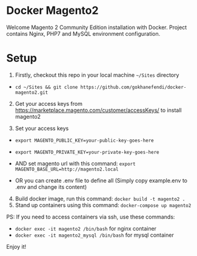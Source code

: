 # Docker Magento2
Welcome Magento 2 Community Edition installation with Docker.
Project contains Nginx, PHP7 and MySQL environment configuration.

# Setup

1) Firstly, checkout this repo in your local machine `~/Sites` directory
  - `cd ~/Sites && git clone https://github.com/gokhanefendi/docker-magento2.git`

2) Get your access keys from https://marketplace.magento.com/customer/accessKeys/ to install magento2

3) Set your access keys
  - `export MAGENTO_PUBLIC_KEY=your-public-key-goes-here`
  - `export MAGENTO_PRIVATE_KEY=your-private-key-goes-here`
  - AND set magento url with this command: `export MAGENTO_BASE_URL=http://magento2.local`

  - OR you can create .env file to define all (Simply copy example.env to .env and change its content)

4) Build docker image, run this command: `docker build -t magento2 .`
5) Stand up containers using this command: `docker-compose up magento2`

PS: If you need to access containers via ssh, use these commands: 
  - `docker exec -it magento2 /bin/bash` for nginx container
  - `docker exec -it magento2_mysql /bin/bash` for mysql container
  
Enjoy it!
